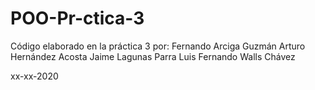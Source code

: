 # POO-Pr-ctica-3

Código elaborado en la práctica 3 por: Fernando Arciga Guzmán Arturo Hernández Acosta Jaime Lagunas Parra Luis Fernando Walls Chávez

xx-xx-2020
